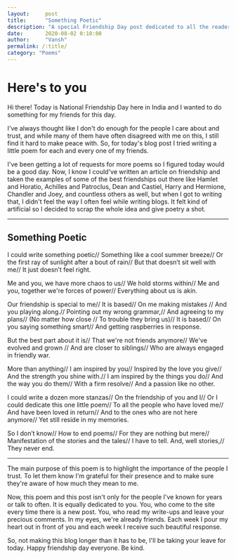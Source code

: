 ```yaml
---
layout:     post
title:      "Something Poetic"
description: "A special Friendship Day post dedicated to all the readers."
date:       2020-08-02 0:10:00
author:     "Vansh"
permalink: /:title/
category: "Poems"
---
```


# Here's to you

Hi there! Today is National Friendship Day here in India and I wanted to do something for my
friends for this day.

I've always thought like I don't do enough for the people I care about and trust, and while many of
them have often disagreed with me on this, I still find it hard to make peace with. So, for today's
blog post I tried writing a little poem for each and every one of my friends.

I've been getting a lot of requests for more poems so I figured today would be a good day. Now,
I know I could've written an article on friendship and taken the examples of some of the best
friendships out there like Hamlet and Horatio, Achilles and Patroclus, Dean and Castiel, Harry
and Hermione, Chandler and Joey, and countless others as well, but when I got to writing that, I
didn't feel the way I often feel while writing blogs. It felt kind of artificial so I decided to scrap the
whole idea and give poetry a shot.

***

## Something Poetic

I could write something poetic//
Something like a cool summer breeze//
Or the first ray of sunlight after a bout of rain//
But that doesn’t sit well with me//
It just doesn’t feel right.

Me and you, we have more chaos to us//
We hold storms within//
Me and you, together we're forces of power//
Everything about us is akin.

Our friendship is special to me//
It is based//
On me making mistakes //
And you playing along.//
Pointing out my wrong grammar,//
And agreeing to my plans//
(No matter how close //
To trouble they bring us)//
It is based//
On you saying something smart//
And getting raspberries in response.

But the best part about it is//
That we're not friends anymore//
We've evolved and grown //
And are closer to siblings//
Who are always engaged in friendly war.

More than anything//
I am inspired by you//
Inspired by the love you give//
And the strength you shine with.//
I am inspired by the things you do//
And the way you do them//
With a firm resolve//
And a passion like no other.

I could write a dozen more stanzas//
On the friendship of you and I//
Or I could dedicate this one little poem//
To all the people who have loved me//
And have been loved in return//
And to the ones who are not here anymore//
Yet still reside in my memories.


So I don’t know//
How to end poems//
For they are nothing but mere//
Manifestation of the stories and the tales//
I have to tell. And, well stories,//
They never end.

***

The main purpose of this poem is to highlight the importance of the people I trust. To let them
know I'm grateful for their presence and to make sure they're aware of how much they mean to
me.

Now, this poem and this post isn't only for the people I've known for years or talk to often. It is
equally dedicated to you. You, who come to the site every time there is a new post. You, who
read my write-ups and leave your precious comments. In my eyes, we're already friends. Each
week I pour my heart out in front of you and each week I receive such beautiful response.

So, not making this blog longer than it has to be, I'll be taking your leave for today. Happy
friendship day everyone. Be kind.
